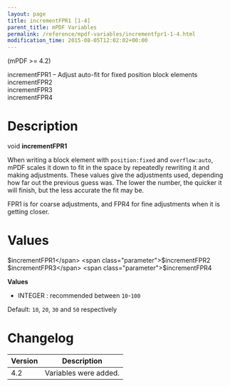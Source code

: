 ```yaml
---
layout: page
title: incrementFPR1 [1-4]
parent_title: mPDF Variables
permalink: /reference/mpdf-variables/incrementfpr1-1-4.html
modification_time: 2015-08-05T12:02:02+00:00
---
```


(mPDF >= 4.2)

incrementFPR1 – Adjust auto-fit for fixed position block elements  
incrementFPR2  
incrementFPR3  
incrementFPR4

# Description

void **incrementFPR1**

When writing a block element with `position:fixed` and `overflow:auto`, mPDF scales it down to fit in the space by 
repeatedly rewriting it and making adjustments. These values give the adjustments used, depending how far out the 
previous guess was. The lower the number, the quicker it will finish, but the less accurate the fit may be.

FPR1 is for coarse adjustments, and FPR4 for fine adjustments when it is getting closer.

# Values

<span class="parameter">$incrementFPR1</span>  
<span class="parameter">$incrementFPR2</span>  
<span class="parameter">$incrementFPR3</span>  
<span class="parameter">$incrementFPR4</span>

**Values**

* <span class="smallblock">INTEGER </span>: recommended between `10`-`100`

Default: `10`, `20`, `30` and `50` respectively

# Changelog

<table class="table">
<thead>
<tr>
  <th>Version</th>
  <th>Description</th>
</tr>
</thead>
<tbody>
<tr>
  <td>4.2</td>
  <td>Variables were added.</td>
</tr>
</tbody>
</table>

